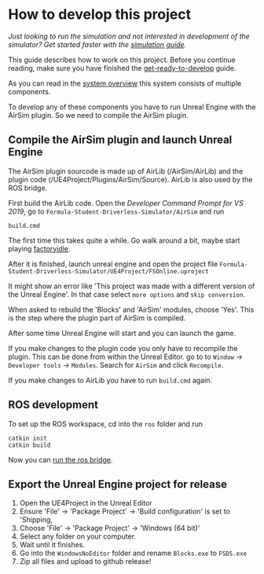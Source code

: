 # How to develop this project
*Just looking to run the simulation and not interested in development of the simulator? Get started faster with the [simulation guide](how-to-simulate.md).*

This guide describes how to work on this project.
Before you continue reading, make sure you have finished the [get-ready-to-develop](get-ready-to-develop.md) guide.

As you can read in the [system overview](system-overview.md) this system consists of multiple components.


To develop any of these components you have to run Unreal Engine with the AirSim plugin.
So we need to compile the AirSim plugin.

## Compile the AirSim plugin and launch Unreal Engine
The AirSim plugin sourcode is made up of AirLib (/AirSim/AirLib) and the plugin code (/UE4Project/Plugins/AirSim/Source).
AirLib is also used by the ROS bridge.

First build the AirLib code. Open the _Developer Command Prompt for VS 2019_, go to `Formula-Student-Driverless-Simulator/AirSim` and run
```
build.cmd
```
The first time this takes quite a while. Go walk around a bit, maybe start playing [factoryidle](https://factoryidle.com/). 

After it is finished, launch unreal engine and open the project file `Formula-Student-Driverless-Simulator/UE4Project/FSOnline.uproject`

It might show an error like 'This project was made with a different version of the Unreal Engine'. In that case select `more options` and `skip conversion`.

When asked to rebuild the 'Blocks' and 'AirSim' modules, choose 'Yes'.
This is the step where the plugin part of AirSim is compiled.

After some time Unreal Engine will start and you can launch the game.

If you make changes to the plugin code you only have to recompile the plugin. 
This can be done from within the Unreal Editor. go to to `Window` -> `Developer tools` -> `Modules`. 
Search for `AirSim` and click `Recompile`.

If you make changes to AirLib you have to run `build.cmd` again.


## ROS development

To set up the ROS workspace, cd into the `ros` folder and run
```
catkin init
catkin build
```
Now you can [run the ros bridge](ros-bridge.md).


## Export the Unreal Engine project for release
1. Open the UE4Project in the Unreal Editor
3. Ensure 'File' -> 'Package Project' -> 'Build configuration' is set to 'Shipping,
2. Choose 'File' -> 'Package Project' -> 'Windows (64 bit)'
3. Select any folder on your computer.
4. Wait until it finishes.
5. Go into the `WindowsNoEditor` folder and rename `Blocks.exe` to `FSDS.exe`
6. Zip all files and upload to github release!

